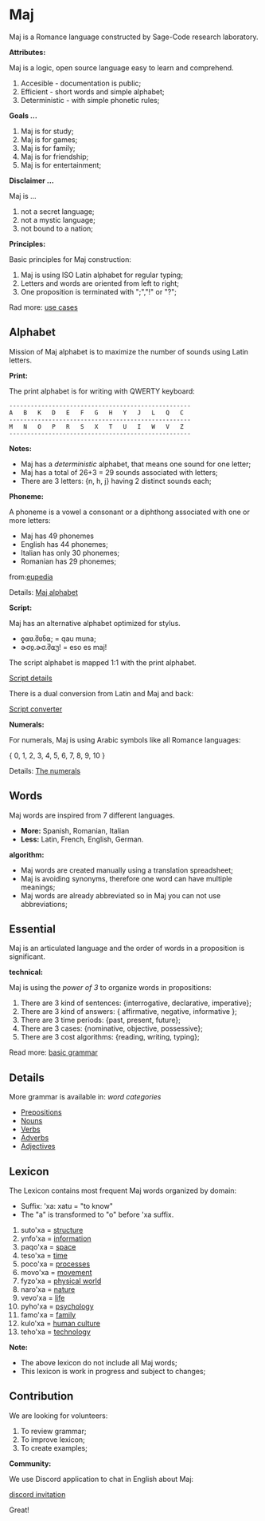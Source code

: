 # Maj

Maj is a Romance language constructed by Sage-Code research laboratory. 

**Attributes:**

Maj is a logic, open source language easy to learn and comprehend.

1. Accesible - documentation is public;
2. Efficient - short words and simple alphabet;
3. Deterministic - with simple phonetic rules;

**Goals ...**

1. Maj is for study;
2. Maj is for games;
3. Maj is for family;
4. Maj is for friendship;
5. Maj is for entertainment;

**Disclaimer ...**

Maj is ...

1. not a secret language;
1. not a mystic language;
1. not bound to a nation;

**Principles:**

Basic principles for Maj construction:

1. Maj is using ISO Latin alphabet for regular typing;
1. Letters and words are oriented from left to right;
1. One proposition is terminated with ";","!" or "?";

Rad more: [use cases](case.md)

## Alphabet

Mission of Maj alphabet is to maximize the number of sounds using Latin letters.
 
**Print:**

The print alphabet is for writing with QWERTY keyboard: 
 
```
---------------------------------------------------
A   B   K   D   E   F   G   H   Y   J   L   Q   C
---------------------------------------------------
M   N   O   P   R   S   X   T   U   I   W   V   Z   
---------------------------------------------------
```

**Notes:**

* Maj has a _deterministic_ alphabet, that means one sound for one letter;
* Maj has a total of 26+3 = 29 sounds associated with letters;
* There are 3 letters: {n, h, j} having 2 distinct sounds each;

**Phoneme:**

A phoneme is a vowel a consonant or a diphthong associated with one or more letters:

* Maj has 49 phonemes 
* English has 44 phonemes;
* Italian has only 30 phonemes;
* Romanian has 29 phonemes;

from:[eupedia](https://www.eupedia.com/linguistics/number_of_phonemes_in_european_languages.shtml)


Details: [Maj alphabet](alphabet.md)

**Script:**

Maj has an alternative alphabet optimized for stylus.

* ƍ⍺ʋ.შʋნ⍺;   = qau muna;
* ɚσჲ.ɚσ.შ⍺უ! = eso es maj!

The script alphabet is mapped 1:1 with the print alphabet.

[Script details](script.md)

There is a dual conversion from Latin and Maj and back:

[Script converter](https://lingojam.com/MajScript)

**Numerals:**

For numerals, Maj is using Arabic symbols like all Romance languages:

{ 0, 1, 2, 3, 4, 5, 6, 7, 8, 9, 10 }

Details: [The numerals](numerals.md)

## Words

Maj words are inspired from 7 different languages.

* **More:** Spanish, Romanian, Italian 
* **Less:** Latin, French, English, German.

**algorithm:**

* Maj words are created manually using a translation spreadsheet;
* Maj is avoiding synonyms, therefore one word can have multiple meanings;
* Maj words are already abbreviated so in Maj you can not use abbreviations;

## Essential

Maj is an articulated language and the order of words in a proposition is significant.

**technical:**

Maj is using the _power of 3_ to organize words in propositions:

1. There are 3 kind of sentences: {interrogative, declarative, imperative};
1. There are 3 kind of answers: { affirmative, negative, informative };
1. There are 3 time periods: {past, present, future};
1. There are 3 cases: {nominative, objective, possessive};
1. There are 3 cost algorithms: {reading, writing, typing};

Read more: [basic grammar](basic.md)

## Details

More grammar is available in:  _word categories_

* [Prepositions](preposition.md)
* [Nouns](nouns.md)
* [Verbs](verbs.md)
* [Adverbs](adverbs.md)
* [Adjectives](adjectives.md)

## Lexicon

The Lexicon contains most frequent Maj words organized by domain:

* Suffix: 'xa: xatu = "to know"
* The "a" is transformed to "o" before 'xa suffix.

1. suto'xa = [structure](words/structure.md)
1. ynfo'xa = [information](words/information.md)
1. paqo'xa = [space](words/space.md)
1. teso'xa = [time](words/time.md)
1. poco'xa = [processes](words/processes.md)
1. movo'xa = [movement](words/movement.md)
1. fyzo'xa = [physical world](words/physical_world.md)
1. naro'xa = [nature](words/nature.md)
1. vevo'xa = [life](words/life.md)
1. pyho'xa = [psychology](words/psychology.md)
1. famo'xa = [family](words/family.md)
1. kulo'xa = [human culture](words/human_culture.md)
1. teho'xa = [technology](words/technology.md)

**Note:**

* The above lexicon do not include all Maj words;
* This lexicon is work in progress and subject to changes;

## Contribution

We are looking for volunteers:

1. To review grammar;
2. To improve lexicon;
3. To create examples;

**Community:**

We use Discord application to chat in English about Maj: 

[discord invitation](https://discord.gg/SRX3tse)

Great!